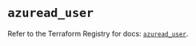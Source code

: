 # `azuread_user`

Refer to the Terraform Registry for docs: [`azuread_user`](https://registry.terraform.io/providers/hashicorp/azuread/3.0.2/docs/resources/user).
